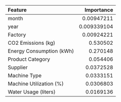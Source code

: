 | Feature                     |   Importance |
|:----------------------------|-------------:|
| month                       |   0.00947211  |
| year                        |   0.009339104  |
| Factory                     |   0.00924221  |
| CO2 Emissions (kg)          |   0.530502   |
| Energy Consumption (kWh)    |   0.270148   |
| Product Category            |   0.054406   |
| Supplier                    |   0.0372528  |
| Machine Type                |   0.0333151  |
| Machine Utilization (%)     |   0.0306803  |
| Water Usage (liters)        |   0.0169136  |